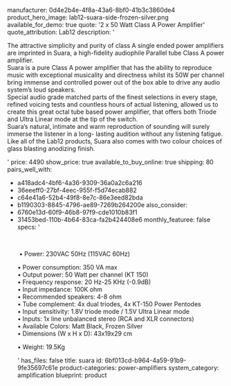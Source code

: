 manufacturer: 0d4e2b4e-4f8a-43a6-8bf0-41b3c3860de4
product_hero_image: lab12-suara-side-frozen-silver.png
available_for_demo: true
quote: '2 x 50 Watt Class A Power Amplifier'
quote_attribution: Lab12
description: '<p>The attractive simplicity and purity of class A single ended power amplifiers are imprinted in Suara, a high-fidelity audiophile Parallel tube Class A power amplifier.<br>Suara is a pure Class A power amplifier that has the ability to reproduce music with exceptional musicality and directness whilst its 50W per channel bring immense and controlled power out of the box able to drive any audio system’s loud speakers.<br>Special audio grade matched parts of the finest selections in every stage, refined voicing tests and countless hours of actual listening, allowed us to create this great octal tube based power amplifier, that offers both Triode and Ultra Linear mode at the tip of the switch.<br>Suara’s natural, intimate and warm reproduction of sounding will surely immerse the listener in a long- lasting audition without any listening fatigue.<br>Like all of the Lab12 products, Suara also comes with two colour choices of glass blasting anodizing finish.&nbsp;&nbsp;</p>'
price: 4490
show_price: true
available_to_buy_online: true
shipping: 80
pairs_well_with:
  - a418adc4-4bf6-4a36-9309-36a0a2c6a216
  - 36eeeff0-27bf-4eec-955f-f5d74ecab882
  - c64e41a6-52b4-49f8-8e7c-86e3eed82bda
  - b1190303-8845-4796-ae89-7269b264200e
also_consider:
  - 6760e13d-60f9-46b8-97f9-cde1010b83f1
  - 31453bed-110b-4b64-83ca-fa2b424408e6
monthly_featuree: false
specs: '<p><br></p><p>&nbsp;• Power: 230VAC 50Hz (115VAC 60Hz)</p><p>• Power consumption: 350 VA max<br>• Output power: 50 Watt per channel (KT 150)<br>• Frequency response: 20 Hz-25 KHz (-0.9dB)<br>• Input impedance: 100K ohm<br>• Recommended speakers: 4-8 ohm<br>• Tube complement: 4x dual triodes, 4x KT-150 Power Pentodes<br>• Input sensitivity: 1.8V triode mode / 1.5V Ultra Linear mode<br>• Inputs: 1x line unbalanced stereo (RCA and XLR connectors)<br>• Available Colors: Matt Black, Frozen Silver<br>• Dimensions (W x H x D): 43x19x29 cm<br></p><p>• Weight: 19.5Kg&nbsp;<br></p>'
has_files: false
title: suara
id: 6bf013cd-b964-4a59-91b9-9fe35697c61e
product-categories: power-amplifiers
system_category: amplification
blueprint: product
